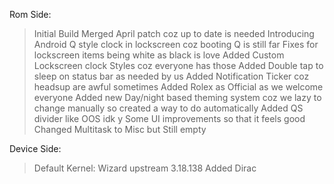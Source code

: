 Rom Side:
> Initial Build
> Merged April patch coz up to date is needed Introducing Android Q style clock in 
> lockscreen coz booting Q is still far Fixes for lockscreen items being white as 
> black is love Added Custom Lockscreen clock Styles coz everyone has those Added 
> Double tap to sleep on status bar as needed by us Added Notification Ticker coz 
> headsup are awful sometimes Added Rolex as Official as we welcome everyone Added 
> new Day/night based theming system coz we lazy to change manually so created a 
> way to do automatically Added QS divider like OOS idk y Some UI improvements so 
> that it feels good
> Changed Multitask to Misc but Still empty 

Device Side:
> Default Kernel: Wizard upstream 3.18.138
> Added Dirac

